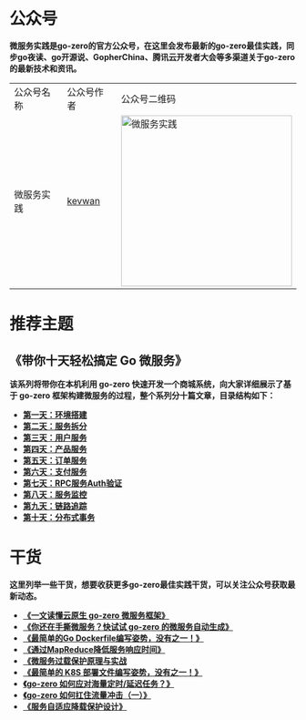 # 公众号
<strong>微服务实践<strong>是go-zero的官方公众号，在这里会发布最新的go-zero最佳实践，同步go夜读、go开源说、GopherChina、腾讯云开发者大会等多渠道关于go-zero的最新技术和资讯。

<table>
    <tr>
        <td>公众号名称</td>
        <td>公众号作者</td>
        <td>公众号二维码</td>
    </tr>
    <tr>
        <td>微服务实践</td>
        <td><a href="https://github.com/kevwan">kevwan</a></td>
        <td><img src="https://zeromicro.github.io/go-zero-pages/resource/go-zero-practise.png" alt="微服务实践" width="300"/></td>
    </tr>
</table>

# 推荐主题
    
## 《带你十天轻松搞定 Go 微服务》

该系列将带你在本机利用 go-zero 快速开发一个商城系统，向大家详细展示了基于 go-zero 框架构建微服务的过程，整个系列分十篇文章，目录结构如下：

- [第一天：环境搭建](https://zhuanlan.zhihu.com/p/461604538)
- [第二天：服务拆分](https://zhuanlan.zhihu.com/p/462081263)
- [第三天：用户服务](https://zhuanlan.zhihu.com/p/462319999)
- [第四天：产品服务](https://zhuanlan.zhihu.com/p/462735371Q)
- [第五天：订单服务](https://zhuanlan.zhihu.com/p/462942560)
- [第六天：支付服务](https://zhuanlan.zhihu.com/p/463164718)
- [第七天：RPC服务Auth验证](https://zhuanlan.zhihu.com/p/463327110)
- [第八天：服务监控](https://zhuanlan.zhihu.com/p/463418864)
- [第九天：链路追踪](https://zhuanlan.zhihu.com/p/463593194)
- [第十天：分布式事务](https://zhuanlan.zhihu.com/p/463593875)


# 干货
这里列举一些干货，想要收获更多go-zero最佳实践干货，可以关注公众号获取最新动态。
* [《一文读懂云原生 go-zero 微服务框架》](https://mp.weixin.qq.com/s/gszj3-fwfcof5Tt2Th4dFA)
* [《你还在手撕微服务？快试试 go-zero 的微服务自动生成》](https://mp.weixin.qq.com/s/Qvi-g3obgD_FVJ7CK3O56w)
* [《最简单的Go Dockerfile编写姿势，没有之一！》](https://mp.weixin.qq.com/s/VLBiIbZStKhb7uth1ndgQQ)
* [《通过MapReduce降低服务响应时间》](https://mp.weixin.qq.com/s/yxXAIK1eC_X22DH4ssZSag)
* [《微服务过载保护原理与实战](https://mp.weixin.qq.com/s/CWzf6CY2R12Xd-rIYVvdPQ)
* [《最简单的 K8S 部署文件编写姿势，没有之一！》](https://mp.weixin.qq.com/s/1GOMxlI8ocOL3U_I2TKPzQ)
* [《go-zero 如何应对海量定时/延迟任务？》](https://mp.weixin.qq.com/s/CiZ5SpuT-VN8V9wil8_iGg)
* [《go-zero 如何扛住流量冲击（一）》](https://mp.weixin.qq.com/s/xnJIm3asMncBfbtXo22sZw)
* [《服务自适应降载保护设计》](https://mp.weixin.qq.com/s/cgjCL59e3CDWhsxzwkuKBg)
